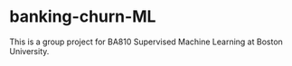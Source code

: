 # banking-churn-ML
This is a group project for BA810 Supervised Machine Learning at Boston University.
